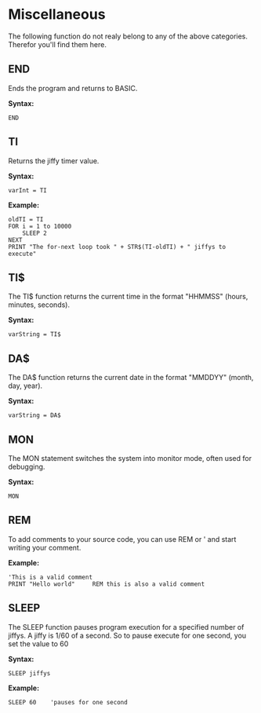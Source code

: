 # Miscellaneous 
The following function do not realy belong to any of the above categories. Therefor you'll find them here.

## END
Ends the program and returns to BASIC.

**Syntax:**
    
    END
    
## TI
Returns the jiffy timer value.

**Syntax:**
    
    varInt = TI
    
**Example:**

    oldTI = TI
    FOR i = 1 to 10000
        SLEEP 2
    NEXT    
    PRINT "The for-next loop took " + STR$(TI-oldTI) + " jiffys to execute"

## TI$
The TI$ function returns the current time in the format "HHMMSS" (hours, minutes, seconds).

**Syntax:**
    
    varString = TI$

## DA$
The DA$ function returns the current date in the format "MMDDYY" (month, day, year).

**Syntax:**
    
    varString = DA$
    
## MON
The MON statement switches the system into monitor mode, often used for debugging.

**Syntax:**
    
    MON
    
## REM
To add comments to your source code, you can use REM or ' and start writing your comment.

**Example:**
    
    'This is a valid comment
    PRINT "Hello world"     REM this is also a valid comment
    
## SLEEP
The SLEEP function pauses program execution for a specified number of jiffys. A jiffy is 1/60 of a second. So to pause execute for one second, you set the value to 60

**Syntax:**
    
    SLEEP jiffys

**Example:**

    SLEEP 60    'pauses for one second
